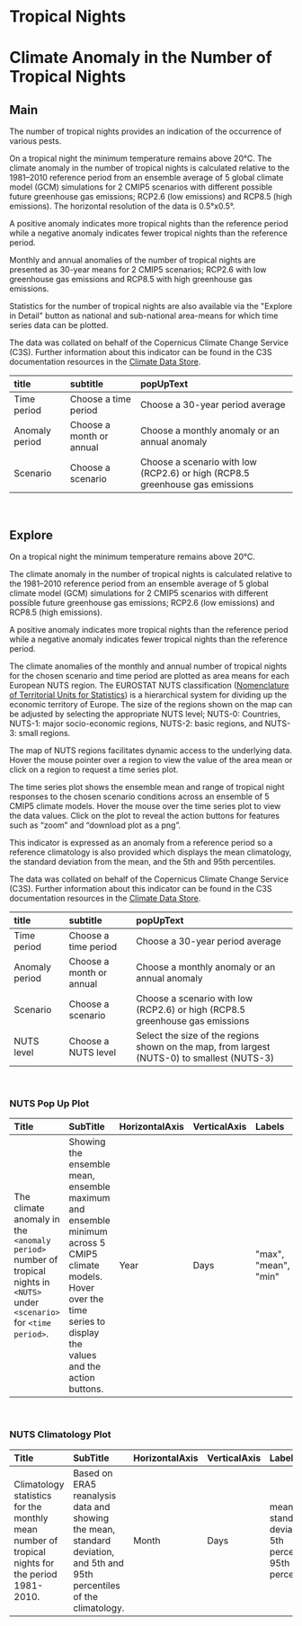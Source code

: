 
Tropical Nights
===============

# Climate Anomaly in the Number of Tropical Nights

## Main


The number of tropical nights provides an indication of the occurrence of various pests.

On a tropical night the minimum temperature remains above 20°C. The climate anomaly in the number of tropical nights is calculated relative to the 1981–2010 reference period from an ensemble average of 5 global climate model (GCM) simulations for 2 CMIP5 scenarios with different possible future greenhouse gas emissions; RCP2.6 (low emissions) and RCP8.5 (high emissions). The horizontal resolution of the data is 0.5°x0.5°.

A positive anomaly indicates more tropical nights than the reference period while a negative anomaly indicates fewer tropical nights than the reference period.

Monthly and annual anomalies of the number of tropical nights are presented as 30-year means for 2 CMIP5 scenarios; RCP2.6 with low greenhouse gas emissions and RCP8.5 with high greenhouse gas emissions.

Statistics for the number of tropical nights are also available via the "Explore in Detail" button as national and sub-national area-means for which time series data can be plotted.

The data was collated on behalf of the Copernicus Climate Change Service (C3S).  Further information about this indicator can be found in the C3S documentation resources in the [Climate Data Store](https://cds.climate.copernicus.eu/cdsapp#!/dataset/sis-agroclimatic-indicators?tab=overview).  

|title|subtitle|popUpText|
| :--- | :--- | :--- |
|Time period|Choose a time period|Choose a 30-year period average|
|Anomaly period|Choose a month or annual|Choose a monthly anomaly or an annual anomaly|
|Scenario|Choose a scenario|Choose a scenario with low (RCP2.6) or high (RCP8.5 greenhouse gas emissions|


<br />  

## Explore


On a tropical night the minimum temperature remains above 20°C.

The climate anomaly in the number of tropical nights is calculated relative to the 1981–2010 reference period from an ensemble average of 5 global climate model (GCM) simulations for 2 CMIP5 scenarios with different possible future greenhouse gas emissions; RCP2.6 (low emissions) and RCP8.5 (high emissions).

A positive anomaly indicates more tropical nights than the reference period while a negative anomaly indicates fewer tropical nights than the reference period.

The climate anomalies of the monthly and annual number of tropical nights for the chosen scenario and time period are plotted as area means for each European NUTS region. The EUROSTAT NUTS classification ([Nomenclature of Territorial Units for Statistics](https://ec.europa.eu/eurostat/web/nuts/background)) is a hierarchical system for dividing up the economic territory of Europe. The size of the regions shown on the map can be adjusted by selecting the appropriate NUTS level; NUTS-0: Countries, NUTS-1: major socio-economic regions, NUTS-2: basic regions, and NUTS-3: small regions.

The map of NUTS regions facilitates dynamic access to the underlying data. Hover the mouse pointer over a region to view the value of the area mean or click on a region to request a time series plot.

The time series plot shows the ensemble mean and range of tropical night responses to the chosen scenario conditions across an ensemble of 5 CMIP5 climate models. Hover the mouse over the time series plot to view the data values.  Click on the plot to reveal the action buttons for features such as “zoom” and “download plot as a png”.

This indicator is expressed as an anomaly from a reference period so a reference climatology is also provided which displays the mean climatology, the standard deviation from the mean, and the 5th and 95th percentiles.

The data was collated on behalf of the Copernicus Climate Change Service (C3S).  Further information about this indicator can be found in the C3S documentation resources in the [Climate Data Store](https://cds.climate.copernicus.eu/cdsapp#!/dataset/sis-agroclimatic-indicators?tab=overview).  

|title|subtitle |popUpText|
| :--- | :--- | :--- |
|Time period|Choose a time period|Choose a 30-year period average|
|Anomaly period|Choose a month or annual|Choose a monthly anomaly or an annual anomaly|
|Scenario|Choose a scenario|Choose a scenario with low (RCP2.6) or high (RCP8.5 greenhouse gas emissions|
|NUTS level|Choose a NUTS level|Select the size of the regions shown on the map, from largest (NUTS-0) to smallest (NUTS-3)|


<br />  

### NUTS Pop Up Plot

|Title|SubTitle|HorizontalAxis|VerticalAxis|Labels|
| :--- | :--- | :--- | :--- | :--- |
|The climate anomaly in the `<anomaly period>` number of tropical nights in `<NUTS>` under `<scenario>` for `<time period>`.|Showing the ensemble mean, ensemble maximum and ensemble minimum across 5 CMIP5 climate models. Hover over the time series to display the values and the action buttons.|Year|Days|"max", "mean", "min"|


<br />  

### NUTS Climatology Plot

|Title|SubTitle|HorizontalAxis|VerticalAxis|Labels|
| :--- | :--- | :--- | :--- | :--- |
|Climatology statistics for the monthly mean number of tropical nights for the period 1981-2010.|Based on ERA5 reanalysis data and showing the mean, standard deviation, and 5th and 95th percentiles of the climatology.|Month|Days|mean and standard deviation, 5th percentile, 95th percentile|

